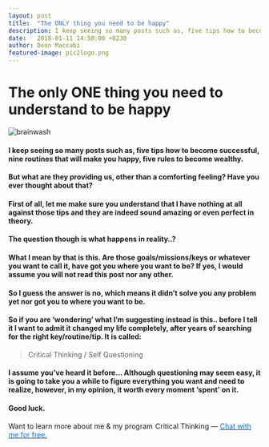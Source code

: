 ```yaml
---
layout: post
title:  "The ONLY thing you need to be happy"
description: I keep seeing so many posts such as, five tips how to become successful, nine routines that will make you happy, five rules to become wealthy. 
date:   2018-01-11 14:50:00 +0230
author: Dean Maccabi
featured-image: pic2logo.png
---
```

# The only ONE thing you need to understand to be happy

![brainwash]({{site.baseurl}}/images/pic2.png)

#### I keep seeing so many posts such as, five tips how to become successful, nine routines that will make you happy, five rules to become wealthy. 
#### But what are they providing us, other than a comforting feeling? Have you ever thought about that?

#### First of all, let me make sure you understand that I have nothing at all against those tips and they are indeed sound amazing or even perfect in theory.
#### The question though is what happens in reality..?

#### What I mean by that is this. Are those goals/missions/keys or whatever you want to call it, have got you where you want to be? If yes, I would assume you will not read this post nor any other. 
#### So I guess the answer is no, which means it didn’t solve you any problem yet nor got you to where you want to be.

#### So if you are ‘wondering’ what I’m suggesting instead is this.. before I tell it I want to admit it changed my life completely, after years of searching for the right key/routine/tip. It is called:

> Critical Thinking / Self Questioning

#### I assume you’ve heard it before… Although questioning may seem easy, it is going to take you a while to figure everything you want and need to realize, however, in my opinion, it worth every moment ‘spent’ on it. 

#### Good luck.

Want to learn more about me & my program  Critical Thinking — <a class="drift-open-chat" href="javascript:void(0)"><font color="#0176FF">Chat with me for free.</font></a>



